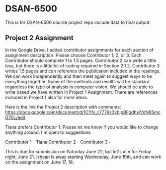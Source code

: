 # DSAN-6500

This is for DSAN-6500 course project repo include data to final output. 

## Project 2 Assignment

In the Google Drive, I added contributor assignments for each section of assignment description. Please choose Contributor 1, 2, or 3. Each Contributor should complete 1 to 1.5 pages. Contributor 2 can write a little less, but there is a little bit of coding required in Section 2.1.2. Contributor 3 writes 1.5 pages and can reference the publication included in the readings. We can work independently and then meet again to suggest ways to tie everything together. Some of the methods and results will be standard regardless the type of analysis in computer vision. We should be able to write based we have written in Project 1 Assignment. There are references included in Project 1 also for more ideas.  

Here is the link the Project 2 description with comments: https://docs.google.com/document/d/1CYN_c7779s3vbjpBFgdhwVdN65mcG70L/edit

Tiana prefers Contributor 1. Please let me know if you would like to change anything around; I'm open to suggestions.  

Contributor 1 - Tiana
Contributor 2 - 
Contributor 3 - 

This is due for submission on Saturday June 22, but let's aim for Friday night, June 21. Ishaan is away starting Wednesday, June 19th, and can work on the assignment on June 17, 18.

